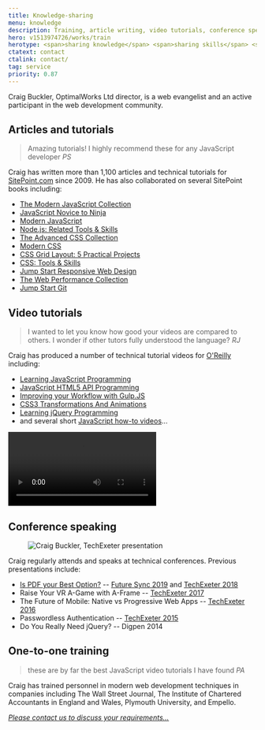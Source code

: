```yaml
---
title: Knowledge-sharing
menu: knowledge
description: Training, article writing, video tutorials, conference speaking, and knowledge-sharing throughout the IT industry.
hero: v1513974726/works/train
herotype: <span>sharing knowledge</span> <span>sharing skills</span> <span>sharing experience</span>
ctatext: contact
ctalink: contact/
tag: service
priority: 0.87
---
```


Craig Buckler, OptimalWorks Ltd director, is a web evangelist and an active participant in the web development community.


## Articles and tutorials

> Amazing tutorials! I highly recommend these for any JavaScript developer
<cite>PS</cite>

Craig has written more than 1,100 articles and technical tutorials for [SitePoint.com](https://www.sitepoint.com/author/craig-buckler/?aref=cbuckler) since 2009. He has also collaborated on several SitePoint books including:

* [The Modern JavaScript Collection](https://www.amazon.co.uk/exec/obidos/ASIN/B07DHYM4ZW/craigbucklerc-21)
* [JavaScript Novice to Ninja](https://www.amazon.co.uk/exec/obidos/ASIN/B00TJ6UYSE/craigbucklerc-21)
* [Modern JavaScript](https://www.amazon.co.uk/exec/obidos/ASIN/B074WF1FTR/craigbucklerc-21)
* [Node.js: Related Tools &amp; Skills](https://www.amazon.co.uk/exec/obidos/ASIN/B07L1DCDGH/craigbucklerc-21)
* [The Advanced CSS Collection](https://www.amazon.co.uk/exec/obidos/ASIN/B07K1LJRZZ/craigbucklerc-21)
* [Modern CSS](https://www.amazon.co.uk/exec/obidos/ASIN/B07JXXSVKL/craigbucklerc-21)
* [CSS Grid Layout: 5 Practical Projects](https://www.amazon.co.uk/exec/obidos/ASIN/B07JNHZCTV/craigbucklerc-21)
* [CSS: Tools &amp; Skills](https://www.amazon.co.uk/exec/obidos/ASIN/B07JPG46PN/craigbucklerc-21)
* [Jump Start Responsive Web Design](https://www.amazon.co.uk/exec/obidos/ASIN/B072HM7KJ7/craigbucklerc-21)
* [The Web Performance Collection](https://www.amazon.co.uk/exec/obidos/ASIN/B07H52FX5D/craigbucklerc-21)
* [Jump Start Git](https://www.amazon.co.uk/exec/obidos/ASIN/B014RYW2QO/craigbucklerc-21)


## Video tutorials

> I wanted to let you know how good your videos are compared to others. I wonder if other tutors fully understood the language?
<cite>RJ</cite>

Craig has produced a number of technical tutorial videos for [O'Reilly](http://www.oreilly.com/pub/au/6665) including:

* [Learning JavaScript Programming](http://shop.oreilly.com/product/110000242.do)
* [JavaScript HTML5 API Programming](http://shop.oreilly.com/product/0636920038559.do)
* [Improving your Workflow with Gulp.JS](http://shop.oreilly.com/product/0636920038948.do)
* [CSS3 Transformations And Animations](http://shop.oreilly.com/product/110000261.do)
* [Learning jQuery Programming](http://shop.oreilly.com/product/110000326.do)
* and several short [JavaScript how-to videos](https://ssearch.oreilly.com/?i=1;q=Craig+Buckler;q1=Articles~2FBlogs;x1=t1&act=fc_contenttype_Articles/Blogs)...

<div data-revealer="up" class="video"><video controls="" src="https://cdnapisec.kaltura.com/p/1681692/sp/168169200/playManifest/entryId/0_bscabmm8/flavorId/0_pi92vqth/format/url/protocol/https/a.mp4"></video></div>

## Conference speaking

<figure data-revealer="right" data-href="[imagecdn]f_auto/v1536852175/works/content/craig-presentation" class="progressive replace inline">
  <img src="[imagecdn]f_auto,c_scale,w_50/v1536852175/works/content/craig-presentation" alt="Craig Buckler, TechExeter presentation" class="preview" />
</figure>

Craig regularly attends and speaks at technical conferences. Previous presentations include:

* [Is PDF your Best Option?](https://www.youtube.com/watch?v=nF8j5Oxy_ho) -- [Future Sync 2019](https://futuresync.co.uk/) and [TechExeter 2018](http://conference.techexeter.uk)
* Raise Your VR A-Game with A-Frame -- [TechExeter 2017](http://conference.techexeter.uk)
* The Future of Mobile: Native vs Progressive Web Apps -- [TechExeter 2016](http://conference.techexeter.uk)
* Passwordless Authentication -- [TechExeter 2015](https://techexeter.uk/)
* Do You Really Need jQuery? -- Digpen 2014


## One-to-one training

> these are by far the best JavaScript video tutorials I have found
<cite>PA</cite>

Craig has trained personnel in modern web development techniques in companies including The Wall Street Journal, The Institute of Chartered Accountants in England and Wales, Plymouth University, and Empello.

[*Please contact us to discuss your requirements&hellip;*]([root]contact/)
